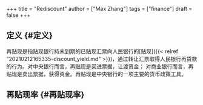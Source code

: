 +++
title = "Rediscount"
author = ["Max Zhang"]
tags = ["finance"]
draft = false
+++

## 定义 {#定义}

再贴现是指贴现银行持未到期的已贴现汇票向人民银行的[贴现]({{< relref "20210212165335-discount_yield.md" >}})，通过转让汇票取得人民银行再贷款的行为。对中央银行而言，再贴现是买进票据，让渡资金； 对商业银行而言，再贴现是卖出票据，获得资金。再贴现是中央银行的一项主要的货币政策工具。


## 再贴现率 {#再贴现率}
